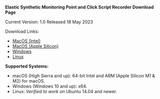 **Elastic Synthetic Monitoring Point and Click Script Recorder Download Page**

Current Version: 1.0 Released 18 May 2023

Download Links:

- [MacOS (Intel)](https://download.elasticsearch.org/synthetics-recorder/synthetics-recorder-1.0.0-mac-x64.dmg)
- [MacOS (Apple Silicon)](https://download.elasticsearch.org/synthetics-recorder/synthetics-recorder-1.0.0-mac-arm64.dmg)
- [Windows](https://download.elasticsearch.org/synthetics-recorder/synthetics-recorder-1.0.0-win-x64.exe)
- [Linux](https://download.elasticsearch.org/synthetics-recorder/synthetics-recorder-1.0.0-linux-amd64.deb) 


**Supported Systems:**

- macOS (High Sierra and up): 64-bit Intel and ARM (Apple Silicon M1 & M2) for macOS. 
- Windows (Windows 10 and up): x64. 
- Linux: *Verified to work on* Ubuntu 14.04 and newer.